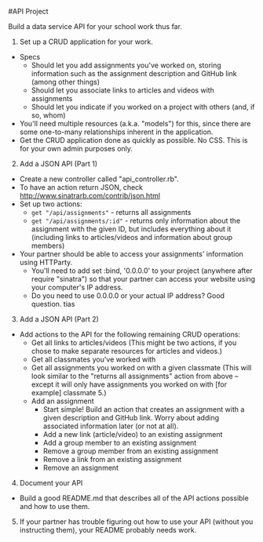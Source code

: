 #API Project

Build a data service API for your school work thus far.

1. Set up a CRUD application for your work.
* Specs
  - Should let you add assignments you've worked on, storing information such as the assignment description and GitHub link (among other things)
  - Should let you associate links to articles and videos with assignments
  - Should let you indicate if you worked on a project with others (and, if so, whom)
* You'll need multiple resources (a.k.a. "models") for this, since there are some one-to-many relationships inherent in the application.
* Get the CRUD application done as quickly as possible. No CSS. This is for your own admin purposes only.

2. Add a JSON API (Part 1)
* Create a new controller called "api_controller.rb".
* To have an action return JSON, check http://www.sinatrarb.com/contrib/json.html
* Set up two actions:
  - `get "/api/assignments"` - returns all assignments
  - `get "/api/assignments/:id"` - returns only information about the assignment with the given ID, but includes everything about it (including links to articles/videos and information about group members)
* Your partner should be able to access your assignments' information using HTTParty.
  - You'll need to add set :bind, '0.0.0.0' to your project (anywhere after require "sinatra") so that your partner can access your website using your computer's IP address.
  - Do you need to use 0.0.0.0 or your actual IP address? Good question. tias

3. Add a JSON API (Part 2)
* Add actions to the API for the following remaining CRUD operations:
  - Get all links to articles/videos (This might be two actions, if you chose to make separate resources for articles and videos.)
  - Get all classmates you've worked with
  - Get all assignments you worked on with a given classmate (This will look similar to the "returns all assignments" action from above – except it will only have assignments you worked on with [for example] classmate 5.)
  - Add an assignment
    * Start simple! Build an action that creates an assignment with a given description and GitHub link. Worry about adding associated information later (or not at all).
    - Add a new link (article/video) to an existing assignment
    - Add a group member to an existing assignment
    - Remove a group member from an existing assignment
    - Remove a link from an existing assignment
    - Remove an assignment

4. Document your API
* Build a good README.md that describes all of the API actions possible and how to use them.

5. If your partner has trouble figuring out how to use your API (without you instructing them), your README probably needs work.
